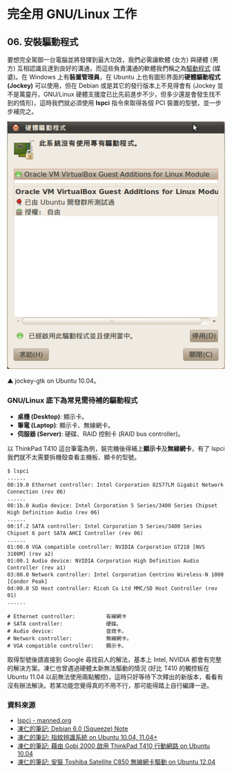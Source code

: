 # 完全用 GNU/Linux 工作

## 06. 安裝驅動程式

要想完全駕御一台電腦並將發揮到最大功效，我們必需讓軟體 (女方) 與硬體 (男方) 互相認識且達到良好的溝通，而這些負責溝通的軟體我們稱之為[驅動程式](http://zh.wikipedia.org/wiki/%E9%A9%B1%E5%8A%A8%E7%A8%8B%E5%BA%8F) (媒婆)。在 Windows 上有**裝置管理員**，在 Ubuntu 上也有圖形界面的**硬體驅動程式 (Jockey)** 可以使用，但在 Debian 或是其它的發行版本上不見得會有 (Jockey 並不是萬靈丹，GNU/Linux 硬體支援度已比先前進步不少，但多少還是會發生找不到的情形)，這時我們就必須使用 **lspci** 指令來取得各個 PCI 裝置的型號，並一步步補完之。

![2013-09-23-jockey-gtk.png](imgs/2013-09-23-jockey-gtk.png "2013-09-23-jockey-gtk.png")

▲ jockey-gtk on Ubuntu 10.04。

### GNU/Linux 底下為常見需待補的驅動程式

- **桌機 (Desktop)**: 顯示卡。
- **筆電 (Laptop)**: 顯示卡、無線網卡。
- **伺服器 (Server)**: 硬碟、RAID 控制卡 (RAID bus controller)。

以 ThinkPad T410 這台筆電為例，裝完機後得補上**顯示卡**及**無線網卡**，有了 lspci 我們就不太需要拆機殼查看主機板、顯卡的型號。

	$ lspci
	......
	00:19.0 Ethernet controller: Intel Corporation 82577LM Gigabit Network Connection (rev 06)
	......
	00:1b.0 Audio device: Intel Corporation 5 Series/3400 Series Chipset High Definition Audio (rev 06)
	......
	00:1f.2 SATA controller: Intel Corporation 5 Series/3400 Series Chipset 6 port SATA AHCI Controller (rev 06)
	......
	01:00.0 VGA compatible controller: NVIDIA Corporation GT218 [NVS 3100M] (rev a2)
	01:00.1 Audio device: NVIDIA Corporation High Definition Audio Controller (rev a1)
	03:00.0 Network controller: Intel Corporation Centrino Wireless-N 1000 [Condor Peak]
	0d:00.0 SD Host controller: Ricoh Co Ltd MMC/SD Host Controller (rev 01)
	......

	# Ethernet controller:			有線網卡
	# SATA controller:				硬碟。
	# Audio device:					音效卡。
	# Network controller:			無線網卡。
	# VGA compatible controller:	顯示卡。

取得型號後請直接到 Google 尋找前人的解法，基本上 Intel, NVIDIA 都會有完整的解決方案。凍仁也曾遇過硬體太新無法驅動的情況 (好比 T410 的觸控板在 Ubuntu 11.04 以前無法使用兩點觸控)，這時只好等待下次釋出的新版本，看看有沒有辦法解決。若某功能您覺得真的不用不行，那可能得踏上自行編譯一途。

### 資料來源

- [lspci - manned.org](http://manned.org/lspci/4207eed7)
- [凍仁的筆記: Debian 6.0 (Squeeze) Note](http://note.drx.tw/2011/02/thinkpad-t410-on-debian-squeeze.html)
- [凍仁的筆記: 指紋辨識系統 on Ubuntu 10.04, 11.04+](http://note.drx.tw/2012/03/fingerprint-reader-on-ubuntu-1110.html)
- [凍仁的筆記: 藉由 Gobi 2000 啟用 ThinkPad T410 行動網路 on Ubuntu 10.04](http://note.drx.tw/2012/05/enable-wwan-with-gobi2000-at-t410.html)
- [凍仁的筆記: 安裝 Toshiba Satellite C850 無線網卡驅動 on Ubuntu 12.04](http://note.drx.tw/2013/01/rtl8723e-on-toshiba-c850.html)

